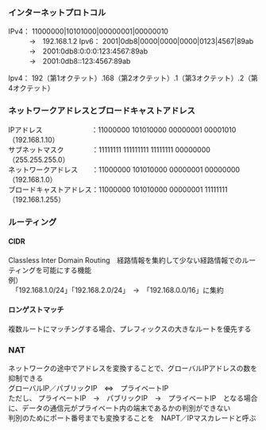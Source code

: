 ### インターネットプロトコル  
IPv4： 11000000|10101000|00000001|00000010  
　　　→　192.168.1.2
Ipv6： 2001|0db8|0000|0000|0000|0123|4567|89ab  
　　　→　2001:0db8:0:0:0:123:4567:89ab  
　　　→　2001:0db8::123:4567:89ab  
  
Ipv4： 192（第1オクテット）.168（第2オクテット）.1（第3オクテット）.2（第4オクテット）  
  
### ネットワークアドレスとブロードキャストアドレス  
IPアドレス　　　　　　　：11000000 101010000 00000001 00001010（192.168.1.10）  
サブネットマスク　　　　：11111111 111111111 11111111 00000000（255.255.255.0）  
ネットワークアドレス　　：11000000 101010000 00000001 00000000（192.168.1.0）  
ブロードキャストアドレス：11000000 101010000 00000001 11111111（192.168.1.255）  

### ルーティング  
#### CIDR  
Classless Inter Domain Routing　経路情報を集約して少ない経路情報でのルーティングを可能にする機能  
例）  
　「192.168.1.0/24」「192.168.2.0/24」　→　「192.168.0.0/16」に集約  

#### ロンゲストマッチ  
複数ルートにマッチングする場合、プレフィックスの大きなルートを優先する  

### NAT  
ネットワークの途中でアドレスを変換することで、グローバルIPアドレスの数を抑制できる  
グローバルIP／パブリックIP　⇔　プライベートIP  
ただし、  プライベートIP　→　パブリックIP　→　プライベートIP　となる場合に、データの通信元がプライベート内の端末であるかの判別ができない  
判別のためにポート番号までも変換することを　NAPT／IPマスカレードと呼ぶ  

